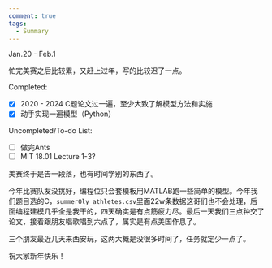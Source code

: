 ```yaml
---
comment: true
tags:
  - Summary
---
```

Jan.20 - Feb.1


忙完美赛之后比较累，又赶上过年，写的比较迟了一点。

Completed:
- [x] 2020 - 2024 C题论文过一遍，至少大致了解模型方法和实施 
- [x] 动手实现一遍模型（Python）

Uncompleted/To-do List:
- [ ] 做完Ants 
- [ ] MIT 18.01 Lecture 1-3?

美赛终于是告一段落，也有时间学别的东西了。

今年比赛队友没挑好，编程位只会套模板用MATLAB跑一些简单的模型。今年我们题目选的C，`summerOly_athletes.csv`里面22w条数据这哥们也不会处理，后面编程建模几乎全是我干的，四天确实是有点筋疲力尽。最后一天我们三点钟交了论文，接着跟朋友唱歌唱到六点了，属实是有点美国作息了。

三个朋友最近几天来西安玩，这两大概是没很多时间了，任务就定少一点了。

祝大家新年快乐！





